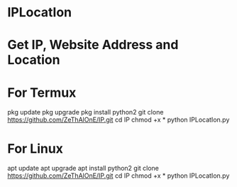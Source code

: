 # IPLocatIon
# Get IP, Website Address and Location

# For Termux
pkg update
pkg upgrade
pkg install python2
git clone https://github.com/ZeThAlOnE/IP.git
cd IP
chmod +x *
python IPLocatIon.py

# For Linux
apt update
apt upgrade
apt install python2
git clone https://github.com/ZeThAlOnE/IP.git
cd IP
chmod +x *
python IPLocatIon.py
